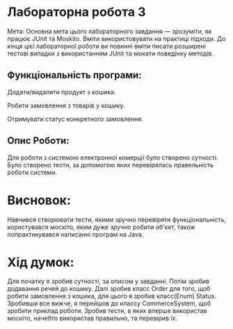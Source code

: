 # Лабораторна робота 3

Мета: Основна мета цього лабораторного завдання — зрозуміти, як працює JUnit та Moskito. Вміти використовувати на практиці підходи. До кінця цієї лабораторної роботи ви повинні вміти писати розширені тестові випадки з використанням JUnit та мокати поведінку методів.

## Функціональність програми:

Додати/видалити продукт з кошика.

Робити замовлення з товарів у кошику.

Отримувати статус конкретного замовлення.

## Опис Роботи:
Для роботи з системою електронної комерції було створено сутності.
Було створено тести, за допомогою яких перевірялась правельність роботи системи.

# Висновок:
Навчився створювати тести, якими зручно перевіряти функціональність, користувався москіто, яким дуже зручно робити об'єкт,
також попрактикувався написанні програм на Java.

# Хід думок:
Для початку я зробив сутності, за описом у завданні.
Потім зробив додавання речей до кошику. Далі зробив класс Order для того, щоб робити замовлення з кошика, для цього я зробив класс(Enum) Status.
Зробивши все вижче, я перейшов до классу CommerceSystem, щоб зробити приклад роботи.
Зробив тести, в яких вперше використав москіто, начебто використав правильно, та перевірив їх.
